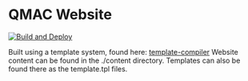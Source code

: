 # QMAC Website

[![Build and Deploy](https://github.com/QMArcheryClub/QMArcheryClub.github.io/actions/workflows/build_deploy_html.yml/badge.svg)](https://github.com/QMArcheryClub/QMArcheryClub.github.io/actions/workflows/build_deploy_html.yml)

Built using a template system, found here: [template-compiler](https://github.com/areon546/template-compiler/)
Website content can be found in the ./content directory. Templates can also be found there as the template.tpl files.
